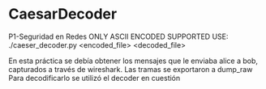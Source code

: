 # CaesarDecoder
P1-Seguridad en Redes
ONLY ASCII ENCODED SUPPORTED
USE: ./caeser_decoder.py <encoded_file> <shift> <decoded_file>

En esta práctica se debía obtener los mensajes que le enviaba alice a bob, capturados a través de wireshark. Las tramas se exportaron a dump_raw
Para decodificarlo se utilizó el decoder en cuestión
